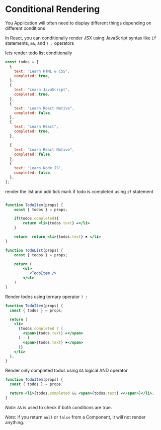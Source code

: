 # Conditional Rendering

You Application will often need to display different things depending on different conditions

In React, you can conditionally render JSX using JavaScript syntax like `if` statements, `&&`, and `? :` operators

lets render todo list conditionally

```jsx
const todos = [
  {
    text: "Learn HTML & CSS",
    completed: true,
  },
  {
    text: "Learn JavaScript",
    completed: true,
  },
  {
    text: "Learn React Native",
    completed: false,
  },
  {
    text: "Learn React",
    completed: true,
  },

  {
    text: "Learn React Native",
    completed: false,
  },
  {
    text: "Learn Node JS",
    completed: false,
  },
];
```

render the list and add tick mark if todo is completed using `if` statement

```jsx

function TodoItem(props) {
    const { todos } = props;

    if(todos.completed){
        return <li>{todos.text} ✔️</li>
    }

    return  return <li>{todos.text} ✖️ </li>
}

function TodoList(props) {
    const { todos } = props;

    return (
        <ul>
           <TodoItem />
        </ul>
    )
}
```

Render todos using ternary operator `? :`

```jsx
function TodoItem(props) {
  const { todos } = props;

  return (
    <li>
      {todos.completed ? (
        <span>{todos.text} ✔️</span>
      ) : (
        <span>{todos.text} ✖️</span>
      )}
    </li>
  );
}
```

Render only completed todos using `&&` logical AND operator

```jsx
function TodoItem(props) {
  const { todos } = props;

  return <li>{todos.completed && <span>{todos.text} ✔️</span>}</li>;
}
```

_Note_: `&&` is used to check if both conditions are true.

_Note_: if you return `null` or `false` from a Component, it will not render anything.
